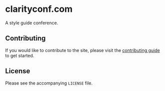 # clarityconf.com

A style guide conference.

## Contributing
If you would like to contribute to the site, please visit the 
[contributing guide][guide] to get started.

[guide]: CONTRIBUTING.md

## License
Please see the accompanying `LICENSE` file.
